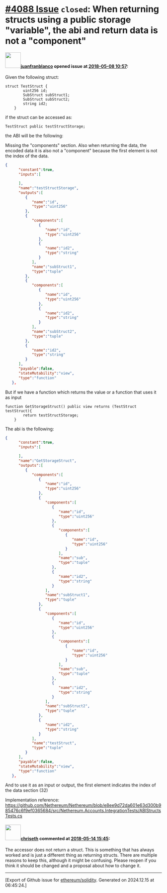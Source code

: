 # [\#4088 Issue](https://github.com/ethereum/solidity/issues/4088) `closed`: When returning structs using a public storage "variable", the abi and return data is not a "component"

#### <img src="https://avatars.githubusercontent.com/u/562371?u=a24692821d9708e05f0cf297f8cd81b665df41f4&v=4" width="50">[juanfranblanco](https://github.com/juanfranblanco) opened issue at [2018-05-08 10:57](https://github.com/ethereum/solidity/issues/4088):

Given the following struct:

```solidity
struct TestStruct {
        uint256 id;
        SubStruct subStruct1;
        SubStruct subStruct2;
        string id2;
    }
```

if the struct can be accessed as:

```solidity
TestStruct public testStructStorage;
```

the ABI will be the following:

Missing the "components" section. Also when returning the data, the encoded data it is also not a "component" because the first element is not the index of the data.

```json
{
      "constant":true,
      "inputs":[

      ],
      "name":"testStructStorage",
      "outputs":[
         {
            "name":"id",
            "type":"uint256"
         },
         {
            "components":[
               {
                  "name":"id",
                  "type":"uint256"
               },
               {
                  "name":"id2",
                  "type":"string"
               }
            ],
            "name":"subStruct1",
            "type":"tuple"
         },
         {
            "components":[
               {
                  "name":"id",
                  "type":"uint256"
               },
               {
                  "name":"id2",
                  "type":"string"
               }
            ],
            "name":"subStruct2",
            "type":"tuple"
         },
         {
            "name":"id2",
            "type":"string"
         }
      ],
      "payable":false,
      "stateMutability":"view",
      "type":"function"
   },

```

But if we have a function which returns the value or a function that uses it as input
```solidity
function GetStorageStruct() public view returns (TestStruct testStruct){
        return testStructStorage;
    }
```

The abi is the following: 
```json
{
      "constant":true,
      "inputs":[

      ],
      "name":"GetStorageStruct",
      "outputs":[
         {
            "components":[
               {
                  "name":"id",
                  "type":"uint256"
               },
               {
                  "components":[
                     {
                        "name":"id",
                        "type":"uint256"
                     },
                     {
                        "components":[
                           {
                              "name":"id",
                              "type":"uint256"
                           }
                        ],
                        "name":"sub",
                        "type":"tuple"
                     },
                     {
                        "name":"id2",
                        "type":"string"
                     }
                  ],
                  "name":"subStruct1",
                  "type":"tuple"
               },
               {
                  "components":[
                     {
                        "name":"id",
                        "type":"uint256"
                     },
                     {
                        "components":[
                           {
                              "name":"id",
                              "type":"uint256"
                           }
                        ],
                        "name":"sub",
                        "type":"tuple"
                     },
                     {
                        "name":"id2",
                        "type":"string"
                     }
                  ],
                  "name":"subStruct2",
                  "type":"tuple"
               },
               {
                  "name":"id2",
                  "type":"string"
               }
            ],
            "name":"testStruct",
            "type":"tuple"
         }
      ],
      "payable":false,
      "stateMutability":"view",
      "type":"function"
   },
```
And to use it as an input or output, the first element indicates the index of the data section (32)

Implementation reference: https://github.com/Nethereum/Nethereum/blob/e8ee9d72da601e63d300b985476c6f9ef0365684/src/Nethereum.Accounts.IntegrationTests/ABIStructsTests.cs

#### <img src="https://avatars.githubusercontent.com/u/9073706?v=4" width="50">[chriseth](https://github.com/chriseth) commented at [2018-05-14 15:45](https://github.com/ethereum/solidity/issues/4088#issuecomment-388864865):

The accessor does not return a struct. This is something that has always worked and is just a different thing as returning structs. There are multiple reasons to keep this, although it might be confusing. Please reopen if you think it should be changed and a proposal about how to change it.


-------------------------------------------------------------------------------



[Export of Github issue for [ethereum/solidity](https://github.com/ethereum/solidity). Generated on 2024.12.15 at 06:45:24.]
